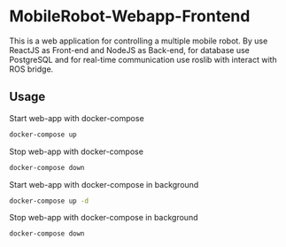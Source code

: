 # MobileRobot-Webapp-Frontend

This is a web application for controlling a multiple mobile robot. By use ReactJS as Front-end and NodeJS as Back-end, for database use PostgreSQL and for real-time communication use roslib with interact with ROS bridge.

## Usage

Start web-app with docker-compose
```bash
docker-compose up
```
Stop web-app with docker-compose
```bash
docker-compose down
```
Start web-app with docker-compose in background
```bash
docker-compose up -d
```
Stop web-app with docker-compose in background
```bash
docker-compose down
```

